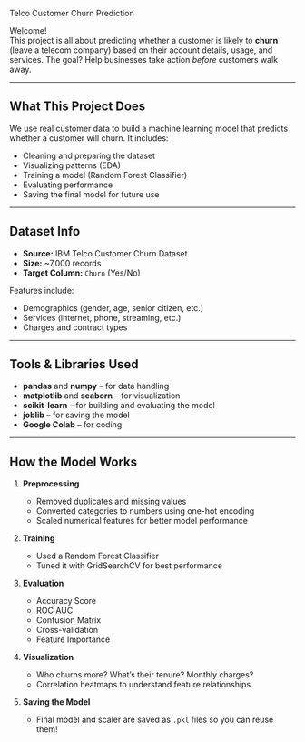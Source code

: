 Telco Customer Churn Prediction

Welcome!   
This project is all about predicting whether a customer is likely to **churn** (leave a telecom company) based on their account details, usage, and services.
The goal? Help businesses take action *before* customers walk away.

---

## What This Project Does

We use real customer data to build a machine learning model that predicts whether a customer will churn. It includes:

- Cleaning and preparing the dataset
- Visualizing patterns (EDA)
- Training a model (Random Forest Classifier)
- Evaluating performance
- Saving the final model for future use

---

##  Dataset Info

- **Source:** IBM Telco Customer Churn Dataset  
- **Size:** ~7,000 records  
- **Target Column:** `Churn` (Yes/No)

Features include:
- Demographics (gender, age, senior citizen, etc.)
- Services (internet, phone, streaming, etc.)
- Charges and contract types

---

## Tools & Libraries Used

- **pandas** and **numpy** – for data handling
- **matplotlib** and **seaborn** – for visualization
- **scikit-learn** – for building and evaluating the model
- **joblib** – for saving the model
- **Google Colab** – for coding

---

## How the Model Works

1. **Preprocessing**  
   - Removed duplicates and missing values  
   - Converted categories to numbers using one-hot encoding  
   - Scaled numerical features for better model performance  

2. **Training**  
   - Used a Random Forest Classifier  
   - Tuned it with GridSearchCV for best performance  

3. **Evaluation**  
   - Accuracy Score  
   - ROC AUC  
   - Confusion Matrix  
   - Cross-validation  
   - Feature Importance

4. **Visualization**  
   - Who churns more? What’s their tenure? Monthly charges?  
   - Correlation heatmaps to understand feature relationships  

5. **Saving the Model**  
   - Final model and scaler are saved as `.pkl` files so you can reuse them!

